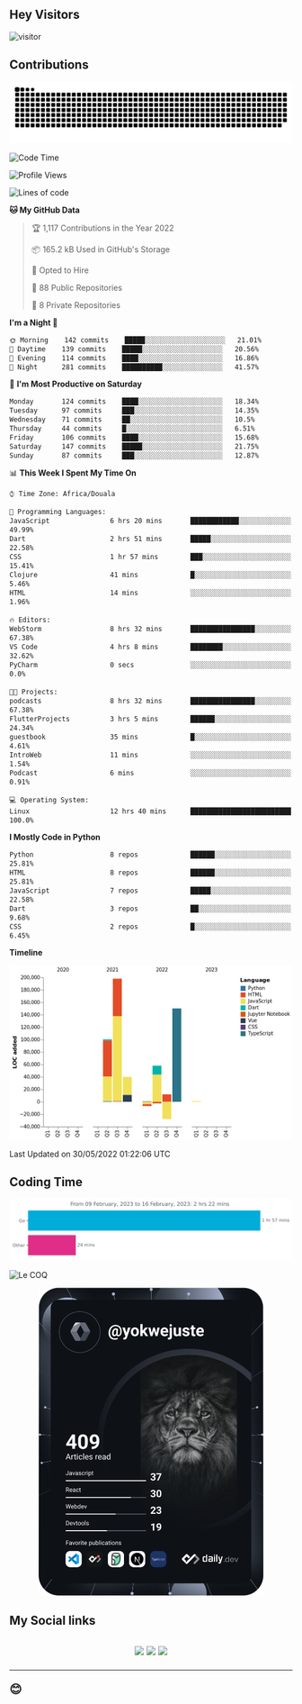 ## Hey Visitors
![visitor](https://profile-counter.glitch.me/yokwejuste/count.svg)

## Contributions
<p align="center">
  <img src="https://raw.githubusercontent.com/yokwejuste/yokwejuste/output/github-contribution-grid-snake.svg" />
</p>

<!--START_SECTION:waka-->
![Code Time](http://img.shields.io/badge/Code%20Time-0%20secs-blue)

![Profile Views](http://img.shields.io/badge/Profile%20Views-49-blue)

![Lines of code](https://img.shields.io/badge/From%20Hello%20World%20I%27ve%20Written-369%20Thousand%20lines%20of%20code-blue)

**🐱 My GitHub Data** 

> 🏆 1,117 Contributions in the Year 2022
 > 
> 📦 165.2 kB Used in GitHub's Storage 
 > 
> 💼 Opted to Hire
 > 
> 📜 88 Public Repositories 
 > 
> 🔑 8 Private Repositories  
 > 
**I'm a Night 🦉** 

```text
🌞 Morning    142 commits    █████░░░░░░░░░░░░░░░░░░░░   21.01% 
🌆 Daytime    139 commits    █████░░░░░░░░░░░░░░░░░░░░   20.56% 
🌃 Evening    114 commits    ████░░░░░░░░░░░░░░░░░░░░░   16.86% 
🌙 Night      281 commits    ██████████░░░░░░░░░░░░░░░   41.57%

```
📅 **I'm Most Productive on Saturday** 

```text
Monday       124 commits    ████░░░░░░░░░░░░░░░░░░░░░   18.34% 
Tuesday      97 commits     ███░░░░░░░░░░░░░░░░░░░░░░   14.35% 
Wednesday    71 commits     ██░░░░░░░░░░░░░░░░░░░░░░░   10.5% 
Thursday     44 commits     █░░░░░░░░░░░░░░░░░░░░░░░░   6.51% 
Friday       106 commits    ████░░░░░░░░░░░░░░░░░░░░░   15.68% 
Saturday     147 commits    █████░░░░░░░░░░░░░░░░░░░░   21.75% 
Sunday       87 commits     ███░░░░░░░░░░░░░░░░░░░░░░   12.87%

```


📊 **This Week I Spent My Time On** 

```text
⌚︎ Time Zone: Africa/Douala

💬 Programming Languages: 
JavaScript               6 hrs 20 mins       ████████████░░░░░░░░░░░░░   49.99% 
Dart                     2 hrs 51 mins       █████░░░░░░░░░░░░░░░░░░░░   22.58% 
CSS                      1 hr 57 mins        ███░░░░░░░░░░░░░░░░░░░░░░   15.41% 
Clojure                  41 mins             █░░░░░░░░░░░░░░░░░░░░░░░░   5.46% 
HTML                     14 mins             ░░░░░░░░░░░░░░░░░░░░░░░░░   1.96%

🔥 Editors: 
WebStorm                 8 hrs 32 mins       ████████████████░░░░░░░░░   67.38% 
VS Code                  4 hrs 8 mins        ████████░░░░░░░░░░░░░░░░░   32.62% 
PyCharm                  0 secs              ░░░░░░░░░░░░░░░░░░░░░░░░░   0.0%

🐱‍💻 Projects: 
podcasts                 8 hrs 32 mins       ████████████████░░░░░░░░░   67.38% 
FlutterProjects          3 hrs 5 mins        ██████░░░░░░░░░░░░░░░░░░░   24.34% 
guestbook                35 mins             █░░░░░░░░░░░░░░░░░░░░░░░░   4.61% 
IntroWeb                 11 mins             ░░░░░░░░░░░░░░░░░░░░░░░░░   1.54% 
Podcast                  6 mins              ░░░░░░░░░░░░░░░░░░░░░░░░░   0.91%

💻 Operating System: 
Linux                    12 hrs 40 mins      █████████████████████████   100.0%

```

**I Mostly Code in Python** 

```text
Python                   8 repos             ██████░░░░░░░░░░░░░░░░░░░   25.81% 
HTML                     8 repos             ██████░░░░░░░░░░░░░░░░░░░   25.81% 
JavaScript               7 repos             █████░░░░░░░░░░░░░░░░░░░░   22.58% 
Dart                     3 repos             ██░░░░░░░░░░░░░░░░░░░░░░░   9.68% 
CSS                      2 repos             █░░░░░░░░░░░░░░░░░░░░░░░░   6.45%

```


**Timeline**

![Chart not found](https://raw.githubusercontent.com/yokwejuste/yokwejuste/master/charts/bar_graph.png) 


 Last Updated on 30/05/2022 01:22:06 UTC
<!--END_SECTION:waka-->

## Coding Time

[![wakatime-stats](https://github.com/yokwejuste/yokwejuste/blob/master/images/stat.svg)](https://wakatime.com/@yokwejuste)

![Le COQ](https://metrics.lecoq.io/yokwejuste/)
<p align="center">
  <a href="#"><img src="https://github.com/yokwejuste/yokwejuste/blob/master/devcard.svg" width="400" alt="Yonkeu K. Steve's Dev Card"/></a>
</p>
<h2>My Social links<h2>
<p align="center">
  <a href="https://twitter.com/yokwejuste"><img src="https://img.shields.io/badge/twitter-%231DA1F2.svg?style=for-the-badge&logo=Twitter&logoColor=white"></a>
  <a href="https://linkedin.com/in/yokwejuste"><img src="https://img.shields.io/badge/linkedin-%230077B5.svg?style=for-the-badge&logo=linkedin&logoColor=white"></a>
  <a href="https://instagram.com/yokwejuste0"><img src="https://img.shields.io/badge/instagram-%23E4405F.svg?style=for-the-badge&logo=Instagram&logoColor=white"></a>
</p>
<hr>
😊
